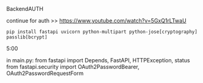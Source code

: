 BackendAUTH

continue for auth >> https://www.youtube.com/watch?v=5GxQ1rLTwaU
```
pip install fastapi uvicorn python-multipart python-jose[cryptography] passlib[bcrypt]
```
5:00

in main.py:
from fastapi import Depends, FastAPI, HTTPException, status
from fastapi.security import OAuth2PasswordBearer, OAuth2PasswordRequestForm
